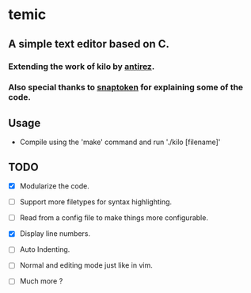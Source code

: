 # temic

## A simple text editor based on C.

### Extending the work of kilo by [antirez](https://github.com/antirez).
### Also special thanks to [snaptoken](https://github.com/paileyq) for explaining some of the code.

## Usage

- Compile using the 'make' command and run './kilo [filename]'

## TODO

- [x] Modularize the code.
- [ ] Support more filetypes for syntax highlighting.
- [ ] Read from a config file to make things more configurable.
- [x] Display line numbers.
- [ ] Auto Indenting.
- [ ] Normal and editing mode just like in vim.
- [ ] Much more ?

